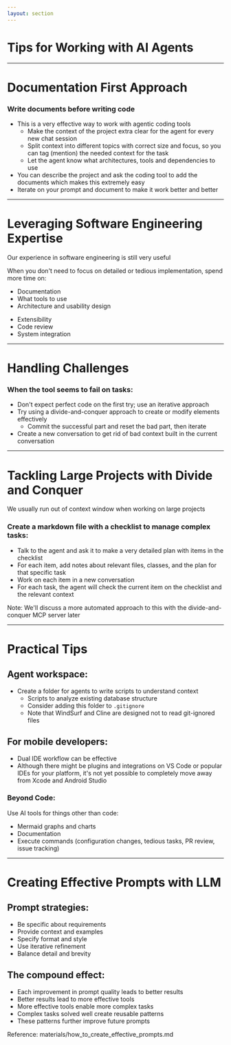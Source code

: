 ```yaml
---
layout: section
---
```


# Tips for Working with AI Agents

<!--
This section slide introduces the tips for working with AI agents, which is a major part of the presentation.
-->

---

# Documentation First Approach

<div class="text-xl">
  <h3>Write documents before writing code</h3>
  <ul>
    <li>This is a very effective way to work with agentic coding tools
      <ul class="ml-5 mt-2">
        <li>Make the context of the project extra clear for the agent for every new chat session</li>
        <li>Split context into different topics with correct size and focus, so you can tag (mention) the needed context for the task</li>
        <li>Let the agent know what architectures, tools and dependencies to use</li>
      </ul>
    </li>
    <li>You can describe the project and ask the coding tool to add the documents which makes this extremely easy</li>
    <li>Iterate on your prompt and document to make it work better and better</li>
  </ul>
</div>

<!--
This slide emphasizes the importance of documentation before coding when working with AI agents, explaining how this approach improves context understanding and results.
-->

---

# Leveraging Software Engineering Expertise

<div class="text-xl">
  <p class="mb-4">Our experience in software engineering is still very useful</p>
  <p class="mb-4">When you don't need to focus on detailed or tedious implementation, spend more time on:</p>
  <div class="grid grid-cols-2 gap-4">
    <ul>
      <li>Documentation</li>
      <li>What tools to use</li>
      <li>Architecture and usability design</li>
    </ul>
    <ul>
      <li>Extensibility</li>
      <li>Code review</li>
      <li>System integration</li>
    </ul>
  </div>
</div>

<!--
This slide highlights how software engineering expertise remains valuable even when using AI tools, shifting focus to higher-level concerns rather than implementation details.
-->

---

# Handling Challenges

<div class="text-xl">
  <h3>When the tool seems to fail on tasks:</h3>
  <ul>
    <li>Don't expect perfect code on the first try; use an iterative approach</li>
    <li>Try using a divide-and-conquer approach to create or modify elements effectively
      <ul class="ml-5 mt-2">
        <li>Commit the successful part and reset the bad part, then iterate</li>
      </ul>
    </li>
    <li>Create a new conversation to get rid of bad context built in the current conversation</li>
  </ul>
</div>

<!--
This slide provides practical strategies for handling challenges when AI tools don't immediately produce the desired results, emphasizing iteration and problem decomposition.
-->

---

# Tackling Large Projects with Divide and Conquer

<div class="text-xl">
  <p class="mb-4">We usually run out of context window when working on large projects</p>
  <h3>Create a markdown file with a checklist to manage complex tasks:</h3>
  <ul>
    <li>Talk to the agent and ask it to make a very detailed plan with items in the checklist</li>
    <li>For each item, add notes about relevant files, classes, and the plan for that specific task</li>
    <li>Work on each item in a new conversation</li>
    <li>For each task, the agent will check the current item on the checklist and the relevant context</li>
  </ul>
  <p class="mt-4 text-blue-500">Note: We'll discuss a more automated approach to this with the divide-and-conquer MCP server later</p>
</div>

<!--
This slide addresses the common challenge of context window limitations and presents a structured approach to breaking down large projects into manageable tasks.
-->

---

# Practical Tips

<div class="grid grid-cols-2 gap-4">
<div>

## Agent workspace:
- Create a folder for agents to write scripts to understand context
  - Scripts to analyze existing database structure
  - Consider adding this folder to `.gitignore`
  - Note that WindSurf and Cline are designed not to read git-ignored files

</div>
<div>

## For mobile developers:
- Dual IDE workflow can be effective
- Although there might be plugins and integrations on VS Code or popular IDEs for your platform, it's not yet possible to completely move away from Xcode and Android Studio

</div>
</div>

<div class="mt-4">
  <h3>Beyond Code:</h3>
  <p>Use AI tools for things other than code:</p>
  <ul>
    <li>Mermaid graphs and charts</li>
    <li>Documentation</li>
    <li>Execute commands (configuration changes, tedious tasks, PR review, issue tracking)</li>
  </ul>
</div>

<!--
This slide provides additional practical tips for working with AI agents, including workspace organization, mobile development workflows, and non-coding applications.
-->

---

# Creating Effective Prompts with LLM

<div class="grid grid-cols-2 gap-4">
<div>

## Prompt strategies:
- Be specific about requirements
- Provide context and examples
- Specify format and style
- Use iterative refinement
- Balance detail and brevity

</div>
<div>

## The compound effect:
- Each improvement in prompt quality leads to better results
- Better results lead to more effective tools
- More effective tools enable more complex tasks
- Complex tasks solved well create reusable patterns
- These patterns further improve future prompts

</div>
</div>

<div class="mt-4 text-center text-blue-500">
  <p>Reference: materials/how_to_create_effective_prompts.md</p>
</div>

<!--
This slide focuses on creating effective prompts for LLMs, highlighting both strategies and the compound effect of improving prompt quality over time.
-->